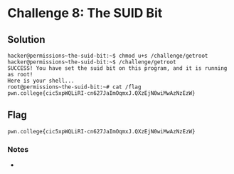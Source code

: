 # Challenge 8: The SUID Bit

## Solution

```
hacker@permissions~the-suid-bit:~$ chmod u+s /challenge/getroot
hacker@permissions~the-suid-bit:~$ /challenge/getroot
SUCCESS! You have set the suid bit on this program, and it is running as root!
Here is your shell...
root@permissions~the-suid-bit:~# cat /flag
pwn.college{cic5xpWQLiRI-cn627JaImOqmxJ.QXzEjN0wiMwAzNzEzW}
```
## Flag
`pwn.college{cic5xpWQLiRI-cn627JaImOqmxJ.QXzEjN0wiMwAzNzEzW}`
### Notes
-
